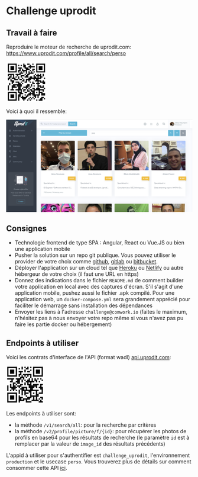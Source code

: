 # Challenge uprodit

## Travail à faire

Reproduire le moteur de recherche de uprodit.com: https://www.uprodit.com/profile/all/search/perso

![qr_search_engine](./img/qr_search_engine.png)

Voici à quoi il ressemble:

![uprodit_search_engine](./img/uprodit_search_engine.png)

## Consignes

* Technologie frontend de type SPA : Angular, React ou Vue.JS ou bien une application mobile
* Pusher la solution sur un repo git publique. Vous pouvez utiliser le provider de votre choix comme [github](https://github.com), [gitlab](https://gitlab.com) ou [bitbucket](https://bitbucket.org).
* Déployer l'application sur un cloud tel que [Heroku](https://www.heroku.com) ou [Netlify](https://www.netlify.com) ou autre hébergeur de votre choix (il faut une URL en https)
* Donnez des indications dans le fichier `README.md` de comment builder votre application en local avec des captures d'écran. S'il s'agit d'une application mobile, pushez aussi le fichier .apk compilé. Pour une application web, un `docker-compose.yml` sera grandement apprécié pour faciliter le démarrage sans installation des dépendances
* Envoyer les liens à l'adresse `challenge@comwork.io` (faites le maximum, n'hésitez pas à nous envoyer votre repo même si vous n'avez pas pu faire les partie docker ou hébergement)

## Endpoints à utiliser

Voici les contrats d'interface de l'API (format wadl) [api.uprodit.com](https://api.uprodit.com):

![qr_api](./img/qr_api.png)

Les endpoints à utiliser sont:
* la méthode `/v1/search/all`: pour la recherche par critères
* la méthode `/v2/profile/picture/f/{id}`: pour récupérer les photos de profils en base64 pour les résultats de recherche (le paramètre `id` est à remplacer par la valeur de `image_id` des résultats précédents)

L'appid à utiliser pour s'authentifier est `challenge_uprodit`, l'environnement `production` et le usecase `perso`. Vous trouverez plus de détails sur comment consommer cette API [ici](./api/README.md).
